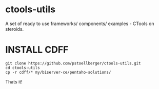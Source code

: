 ctools-utils
============


A set of ready to use frameworks/ components/ examples - CTools on steroids.


INSTALL CDFF
========

    git clone https://github.com/pstoellberger/ctools-utils.git
    cd ctools-utils
    cp -r cdff/* my/biserver-ce/pentaho-solutions/
  
Thats it!
